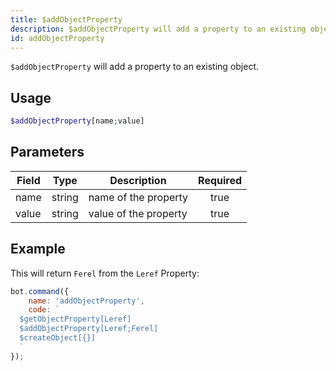 ```yaml
---
title: $addObjectProperty
description: $addObjectProperty will add a property to an existing object.
id: addObjectProperty
---
```


`$addObjectProperty` will add a property to an existing object.

## Usage

```php
$addObjectProperty[name;value]
```

## Parameters

| Field | Type   | Description           | Required |
|-------|--------|-----------------------|:--------:|
| name  | string | name of the property   |   true   |
| value | string | value of the property |   true   |

## Example

This will return `Ferel` from the `Leref` Property:

```javascript
bot.command({
    name: 'addObjectProperty',
    code: `
  $getObjectProperty[Leref]
  $addObjectProperty[Leref;Ferel]
  $createObject[{}]
  `
});
```

